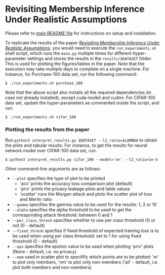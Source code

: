 # Revisiting Membership Inference Under Realistic Assumptions

Please refer to [main README file](../README.md) for instructions on setup and installation.

To replicate the results of the paper [*Revisiting Membership Inference Under Realistic Assumptions*](https://arxiv.org/abs/2005.10881), you would need to execute the `run_experiments.sh` shell script, which runs the `main.py` multiple times for different hyper-parameter settings and stores the results in the `results/$DATASET` folder. This is used for plotting the figures/tables in the paper. Note that the execution may take multiple days to complete on a single machine. For instance, for Purchase-100 data set, run the following command:
```
$ ./run_experiments.sh purchase_100
```
Note that the above script also installs all the required dependencies (in case not already installed), except cuda-toolkit and cudnn. For CIFAR-100 data set, update the hyper-parameters as commented inside the script, and run:
```
$ ./run_experiments.sh cifar_100
```


### Plotting the results from the paper 

Run `python3 interpret_results.py $DATASET --l2_ratio=$LAMBDA` to obtain the plots and tabular results. For instance, to get the results for neural network model over CIFAR-100 data set, run:
```
$ python3 interpret_results.py cifar_100 --model='nn' --l2_ratio=1e-4
```

Other command-line arguments are as follows: 
- `--plot` specifies the type of plot to be printed
    - 'acc' prints the accuracy loss comparison plot (default)
    - 'priv' prints the privacy leakage plots and table values
    - 'scatter' runs the Morgan attack and plots the scatter plot of loss and Merlin ratio
- `--gamma` specifies the gamma value to be used for the results: 1, 2 or 10
- `--alpha` specifies the alpha threshold to be used to get the corresponding attack threshold: between 0 and 1
- `--per_class_thresh` specifies whether to use per class threshold (1) or not (0 - default)
- `--fixed_thresh` specfies if fixed threshold of expected training loss is to be used when using per class threshold: set to 1 for using fixed threshold (0 - default)
- `--eps` specifies the epsilon value to be used when plotting 'priv' plots (None - default, i.e. no privacy)
- `--mem` used in scatter plot to specifify which points are to be plotted: 'm' to plot only members, 'nm' to plot only non-members ('all' - default, i.e. plot both members and non-members)
